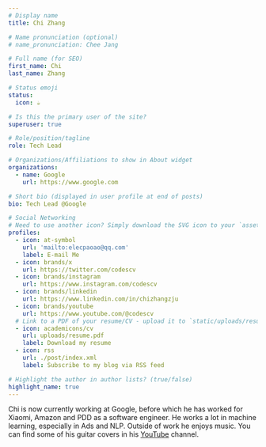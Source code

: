 ```yaml
---
# Display name
title: Chi Zhang

# Name pronunciation (optional)
# name_pronunciation: Chee Jang

# Full name (for SEO)
first_name: Chi
last_name: Zhang

# Status emoji
status:
  icon: ☕️

# Is this the primary user of the site?
superuser: true

# Role/position/tagline
role: Tech Lead

# Organizations/Affiliations to show in About widget
organizations:
  - name: Google
    url: https://www.google.com

# Short bio (displayed in user profile at end of posts)
bio: Tech Lead @Google

# Social Networking
# Need to use another icon? Simply download the SVG icon to your `assets/media/icons/` folder.
profiles:
  - icon: at-symbol
    url: 'mailto:elecpaoao@qq.com'
    label: E-mail Me
  - icon: brands/x
    url: https://twitter.com/codescv
  - icon: brands/instagram
    url: https://www.instagram.com/codescv
  - icon: brands/linkedin
    url: https://www.linkedin.com/in/chizhangzju
  - icon: brands/youtube
    url: https://www.youtube.com/@codescv
  # Link to a PDF of your resume/CV - upload it to `static/uploads/resume.pdf`
  - icon: academicons/cv
    url: uploads/resume.pdf
    label: Download my resume
  - icon: rss
    url: ./post/index.xml
    label: Subscribe to my blog via RSS feed

# Highlight the author in author lists? (true/false)
highlight_name: true
---
```


Chi is now currently working at Google, before which he has worked for Xiaomi, Amazon and PDD as a software engineer. 
He works a lot in machine learning, especially in Ads and NLP.
Outside of work he enjoys music. You can find some of his guitar covers in his [YouTube](https://www.youtube.com/@codescv) channel.